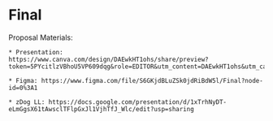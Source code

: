 # Final

Proposal Materials:
    
    * Presentation: https://www.canva.com/design/DAEwkHT1ohs/share/preview?token=5PYcitlzVBhoU5VP609dqg&role=EDITOR&utm_content=DAEwkHT1ohs&utm_campaign=designshare&utm_medium=link&utm_source=sharebutton
    
    * Figma: https://www.figma.com/file/S6GKjdBLuZSk0jdRiBdW5l/Final?node-id=0%3A1
    
    * zDog LL: https://docs.google.com/presentation/d/1xTrhNyDT-eLmGgsX61tAwsclTFlpGxJl1VjhTfJ_Wlc/edit?usp=sharing
